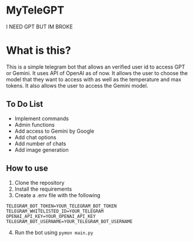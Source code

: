 # MyTeleGPT
I NEED GPT BUT IM BROKE

# What is this?
This is a simple telegram bot that allows an verified user id to access GPT or Gemini. It uses API of OpenAI as of now. It allows the user to choose the model that they want to access with as well as the temperature and max tokens. It also allows the user to access the Gemini model.


## To Do List
- Implement commands
- Admin functions
- Add access to Gemini by Google
- Add chat options
- Add number of chats
- Add image generation

## How to use
1. Clone the repository
2. Install the requirements
3. Create a .env file with the following
```
TELEGRAM_BOT_TOKEN=YOUR_TELEGRAM_BOT_TOKEN
TELEGRAM_WHITELISTED_ID=YOUR_TELEGRAM
OPENAI_API_KEY=YOUR_OPENAI_API_KEY
TELEGRAM_BOT_USERNAME=YOUR_TELEGRAM_BOT_USERNAME
```
4. Run the bot using `pymon main.py`

